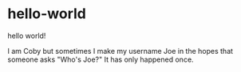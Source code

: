 # hello-world
hello world!

I am Coby but sometimes I make my username Joe in the hopes that someone asks "Who's Joe?" It has only happened once. 
